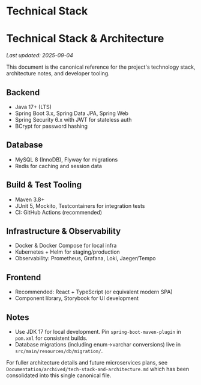 # Technical Stack
<!-- Consolidated technical stack and architecture. This file is the canonical tech-stack doc. -->

# Technical Stack & Architecture

_Last updated: 2025-09-04_

This document is the canonical reference for the project's technology stack, architecture notes, and developer tooling.

## Backend

- Java 17+ (LTS)
- Spring Boot 3.x, Spring Data JPA, Spring Web
- Spring Security 6.x with JWT for stateless auth
- BCrypt for password hashing

## Database

- MySQL 8 (InnoDB), Flyway for migrations
- Redis for caching and session data

## Build & Test Tooling

- Maven 3.8+
- JUnit 5, Mockito, Testcontainers for integration tests
- CI: GitHub Actions (recommended)

## Infrastructure & Observability

- Docker & Docker Compose for local infra
- Kubernetes + Helm for staging/production
- Observability: Prometheus, Grafana, Loki, Jaeger/Tempo

## Frontend

- Recommended: React + TypeScript (or equivalent modern SPA)
- Component library, Storybook for UI development

## Notes

- Use JDK 17 for local development. Pin `spring-boot-maven-plugin` in `pom.xml` for consistent builds.
- Database migrations (including enum→varchar conversions) live in `src/main/resources/db/migration/`.

For fuller architecture details and future microservices plans, see `Documentation/archived/tech-stack-and-architecture.md` which has been consolidated into this single canonical file.
